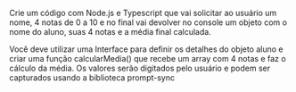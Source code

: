 Crie um código com Node.js e Typescript que vai solicitar ao usuário um nome, 4 notas de 0 a 10 e no final vai devolver no console um objeto com o nome do aluno, suas 4 notas e a média final calculada.

Você deve utilizar uma Interface para definir os detalhes do objeto aluno e criar uma função calcularMedia() que recebe um array com 4 notas e faz o cálculo da média. Os valores serão digitados pelo usuário e podem ser capturados usando a biblioteca prompt-sync
